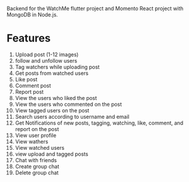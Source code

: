 Backend for the WatchMe flutter project and Momento React project with MongoDB in Node.js.

# Features
1. Upload post (1-12 images) 
2. follow and unfollow users 
3. Tag watchers while uploading post 
4. Get posts from watched users 
5. Like post 
6. Comment post 
7. Report post 
8. View the users who liked the post 
9. View the users who commented on the post 
10. View tagged users on the post 
11. Search users according to username and email 
12. Get Notifications of new posts, tagging, watching, like, comment, and report on the post 
13. View user profile 
14. View wathers 
15. View watched users 
16. view upload and tagged posts
17. Chat with friends
18. Create group chat
19. Delete group chat 
